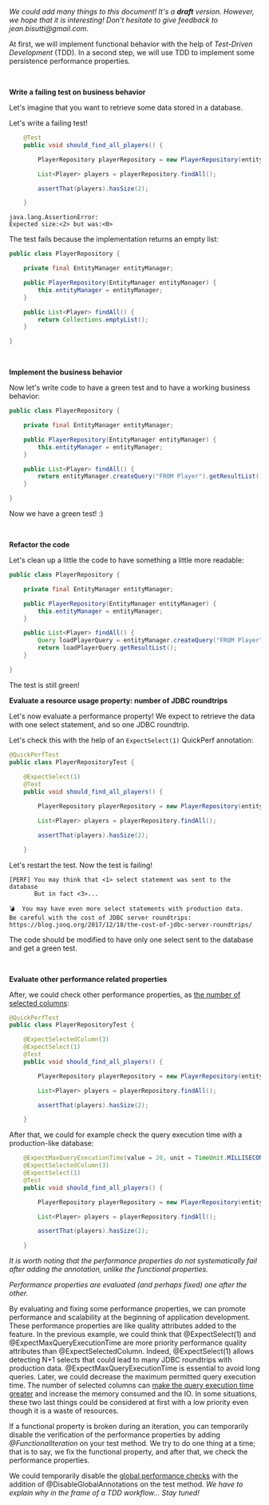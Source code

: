 _We could add many things to this document! It's a **draft** version. However, we hope that it is interesting! Don't hesitate to give feedback to jean.bisutti@gmail.com_.

At first, we will implement functional behavior with the help of *Test-Driven Development* (TDD). In a second step, we will use TDD to implement some persistence performance properties.

<br>

**Write a failing test on business behavior**

Let's imagine that you want to retrieve some data stored in a database.

Let's write a failing test!

```java
    @Test
    public void should_find_all_players() {

        PlayerRepository playerRepository = new PlayerRepository(entityManager);

        List<Player> players = playerRepository.findAll();

        assertThat(players).hasSize(2);

    }
```

```
java.lang.AssertionError: 
Expected size:<2> but was:<0>
```

The test fails because the implementation returns an empty list:
```java
public class PlayerRepository {

    private final EntityManager entityManager;

    public PlayerRepository(EntityManager entityManager) {
        this.entityManager = entityManager;
    }

    public List<Player> findAll() {
        return Collections.emptyList();
    }

}
```

<br>

**Implement the business behavior**

Now let's write code to have a green test and to have a working business behavior:

```java
public class PlayerRepository {

    private final EntityManager entityManager;

    public PlayerRepository(EntityManager entityManager) {
        this.entityManager = entityManager;
    }

    public List<Player> findAll() {
        return entityManager.createQuery("FROM Player").getResultList();
    }

}
```

Now we have a green test! :)

<br>

**Refactor the code**

Let's clean up a little the code to have something a little more readable:

```java
public class PlayerRepository {

    private final EntityManager entityManager;

    public PlayerRepository(EntityManager entityManager) {
        this.entityManager = entityManager;
    }

    public List<Player> findAll() {
        Query loadPlayerQuery = entityManager.createQuery("FROM Player");
        return loadPlayerQuery.getResultList();
    }

}
```

The test is still green!

**Evaluate a resource usage property: number of JDBC roundtrips**

Let's now evaluate a performance property!
We expect to retrieve the data with one select statement, and so one JDBC roundtrip.

Let's check this with the help of an `ExpectSelect(1)` QuickPerf annotation:

```java
@QuickPerfTest
public class PlayerRepositoryTest {
    
    @ExpectSelect(1)
    @Test
    public void should_find_all_players() {

        PlayerRepository playerRepository = new PlayerRepository(entityManager);

        List<Player> players = playerRepository.findAll();

        assertThat(players).hasSize(2);

    }
```

Let's restart the test. Now the test is failing!
```
[PERF] You may think that <1> select statement was sent to the database
       But in fact <3>...

💣  You may have even more select statements with production data.
Be careful with the cost of JDBC server roundtrips: https://blog.jooq.org/2017/12/18/the-cost-of-jdbc-server-roundtrips/
```

The code should be modified to have only one select sent to the database and get a green test.

<br>

**Evaluate other performance related properties**

After, we could check other performance properties, as [the number of selected columns](https://github.com/quick-perf/doc/wiki/Why-limit-the-number-of-selected-columns): 

```java
@QuickPerfTest
public class PlayerRepositoryTest {

    @ExpectSelectedColumn(3)
    @ExpectSelect(1)
    @Test
    public void should_find_all_players() {

        PlayerRepository playerRepository = new PlayerRepository(entityManager);

        List<Player> players = playerRepository.findAll();

        assertThat(players).hasSize(2);

    }
```


After that, we could for example check the query execution time with a production-like database:

``` java
    @ExpectMaxQueryExecutionTime(value = 20, unit = TimeUnit.MILLISECONDS)
    @ExpectSelectedColumn(3)
    @ExpectSelect(1)
    @Test
    public void should_find_all_players() {

        PlayerRepository playerRepository = new PlayerRepository(entityManager);

        List<Player> players = playerRepository.findAll();

        assertThat(players).hasSize(2);

    }
 ```

_It is worth noting that the performance properties do not systematically fail after adding the annotation, unlike the functional properties._



_Performance properties are evaluated (and perhaps fixed) one after the other._

By evaluating and fixing some performance properties, we can promote performance and scalability at the beginning of application development. These performance properties are like quality attributes added to the feature. In the previous example, we could think that @ExpectSelect(1) and @ExpectMaxQueryExecutionTime are more priority performance quality attributes than @ExpectSelectedColumn. Indeed, @ExpectSelect(1) allows detecting N+1 selects that could lead to many JDBC roundtrips with production data. @ExpectMaxQueryExecutionTime is essential to avoid long queries. Later, we could decrease the maximum permitted query execution time. The number of selected columns can [make the query execution time greater](https://use-the-index-luke.com/sql/clustering/index-only-scan-covering-index) and increase the memory consumed and the IO. In some situations, these two last things could be considered at first with a low priority even though it is a waste of resources.  
    
If a functional property is broken during an iteration, you can temporarily disable the verification of the performance properties by adding _@FunctionalIteration_ on your test method. We try to do one thing at a time; that is to say, we fix the functional property, and after that, we check the performance properties.

We could temporarily disable the [global performance checks](https://github.com/quick-perf/doc/wiki/SQL-annotations#configure-global-annotations) with the addition of @DisableGlobalAnnotations on the test method. _We have to explain why in the frame of a TDD workflow... Stay tuned!_